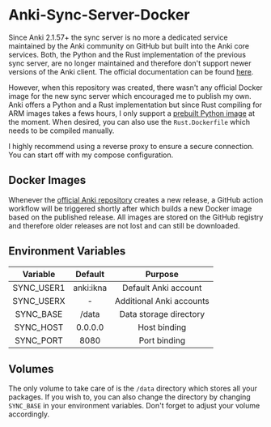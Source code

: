 # Anki-Sync-Server-Docker

Since Anki 2.1.57+ the sync server is no more a dedicated service maintained by the
Anki community on GitHub but built into the Anki core services. Both, the Python and the Rust
implementation of the previous sync server, are no longer maintained and therefore don't support
newer versions of the Anki client.  The official  documentation can be found
[here](https://docs.ankiweb.net/sync-server.html).

However, when this repository was created, there wasn't any official Docker image for the new sync
server which encouraged me to publish my own. Anki offers a Python and a Rust implementation but
since Rust compiling for ARM images takes a fews hours, I only support a
[prebuilt Python image](https://github.com/MapManagement/anki-sync-server-docker/pkgs/container/anki-sync-server-docker) 
at the moment. When desired, you can also use the ``Rust.Dockerfile`` which needs to be compiled
manually.

I highly recommend using a reverse proxy to ensure a secure connection. You can start off with
my compose configuration.

## Docker Images

Whenever the [official Anki repository](https://github.com/ankitects/anki) creates a new release,
a GitHub action workflow will be triggered shortly after which builds a new Docker image based on
the published release. All images are stored on the GitHub registry and therefore older releases
are not lost and can still be downloaded.

## Environment Variables

|  Variable  |  Default  |          Purpose         |
|:----------:|:---------:|:------------------------:|
| SYNC_USER1 | anki:ikna |   Default Anki account   |
| SYNC_USERX |     -     | Additional Anki accounts |
|  SYNC_BASE |   /data   |  Data storage directory  |
|  SYNC_HOST |  0.0.0.0  |       Host binding       |
|  SYNC_PORT |    8080   |       Port binding       |

## Volumes

The only volume to take care of is the ``/data`` directory which stores all your packages. If you
wish to, you can also change the directory by changing ``SYNC_BASE`` in your environment variables.
Don't forget to adjust your volume accordingly.
